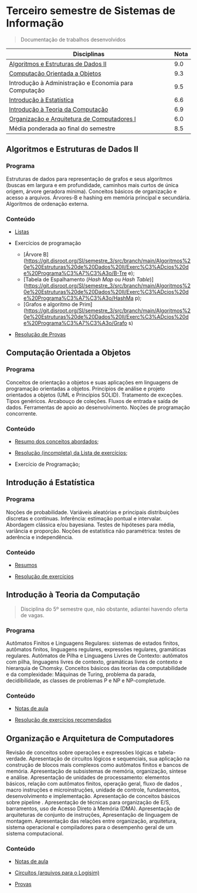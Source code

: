 # Terceiro semestre de Sistemas de Informação

> Documentação de trabalhos desenvolvidos

| Disciplinas                                                                                                               | Nota |
| ------------------------------------------------------------------------------------------------------------------------- | ---- |
| [Algoritmos e Estruturas de Dados II](#algoritmos-e-estruturas-de-dados-ii)                                               | 9.0  |
| [Computação Orientada a Objetos](#computação-orientada-a-objetos)                                                         | 9.3  |
| Introdução à Administração e Economia para Computação                                                                     | 9.5  |
| [Introdução à Estatística](#introdução-à-estatística)                                                                     | 6.6  |
| [Introdução à Teoria da Computação](#introdução-à-teoria-da-computação)                                                   | 6.9  |
| [Organização e Arquitetura de Computadores I](#organização-e-arquitetura-de-computadores-i)                              | 6.0  |
| Média ponderada ao final do semestre                                                                                      | 8.5  |

## Algoritmos e Estruturas de Dados II

### Programa

Estruturas de dados para representação de grafos e seus algoritmos (buscas em largura e em profundidade, caminhos mais curtos de única origem, árvore geradora mínima). Conceitos básicos de organização e acesso a arquivos. Árvores-B e hashing em memória principal e secundária. Algoritmos de ordenação externa.

### Conteúdo

- [Listas](https://git.disroot.org/SI/semestre_3/src/branch/main/Algoritmos%20e%20Estruturas%20de%20Dados%20II/Listas)

- Exercícios de programação
    
    - [Árvore B](https://git.disroot.org/SI/semestre_3/src/branch/main/Algoritmos%20e%20Estruturas%20de%20Dados%20II/Exerc%C3%ADcios%20de%20Programa%C3%A7%C3%A3o/B-Tre
    e);
    - [Tabela de Espalhamento (*Hash Map* ou *Hash Table*)](https://git.disroot.org/SI/semestre_3/src/branch/main/Algoritmos%20e%20Estruturas%20de%20Dados%20II/Exerc%C3%ADcios%20de%20Programa%C3%A7%C3%A3o/HashMa
    p);
    - [Grafos e algoritmo de Prim](https://git.disroot.org/SI/semestre_3/src/branch/main/Algoritmos%20e%20Estruturas%20de%20Dados%20II/Exerc%C3%ADcios%20de%20Programa%C3%A7%C3%A3o/Grafo
    s)

- [Resolução de Provas](https://git.disroot.org/SI/semestre_3/src/branch/main/Algoritmos%20e%20Estruturas%20de%20Dados%20II/Provas)

## Computação Orientada a Objetos

### Programa

Conceitos de orientação a objetos e suas aplicações em linguagens de programação orientadas a objetos. Princípios de análise e projeto orientados a objetos (UML e Princípios SOLID). Tratamento de exceções. Tipos genéricos. Arcabouço de coleções. Fluxos de entrada e saída de dados. Ferramentas de apoio ao desenvolvimento. Noções de programação concorrente.

### Conteúdo

- [Resumo dos conceitos abordados](https://git.disroot.org/SI/semestre_3/src/branch/main/Programa%C3%A7%C3%A3o%20Orientada%20a%20Objeto/Resumo:%20Computa%C3%A7%C3%A3o%20Orientada%20%C3%A0%20Objetos%20%28COO%29.md);

- [Resolução (incompleta) da Lista de exercícios](https://git.disroot.org/SI/semestre_3/src/branch/main/Programa%C3%A7%C3%A3o%20Orientada%20a%20Objeto/Computa%C3%A7%C3%A3o%20Orientada%20a%20Objetos:%20Lista%20de%20Exerc%C3%ADcios.pdf);

- Exercício de Programação;

## Introdução á Estatística

### Programa

Noções de probabilidade. Variáveis aleatórias e principais distribuições discretas e contínuas. Inferência: estimação pontual e intervalar. Abordagem clássica e/ou bayesiana. Testes de hipóteses para média, variância e proporção. Noções de estatística não paramétrica: testes de aderência e independência.

### Conteúdo

- [Resumos](https://git.disroot.org/SI/semestre_3/src/branch/main/Introdu%C3%A7%C3%A3o%20%C3%A0%20Estat%C3%ADstica/Resumos)

- [Resolução de exercícios](https://git.disroot.org/SI/semestre_3/src/branch/main/Introdu%C3%A7%C3%A3o%20%C3%A0%20Estat%C3%ADstica/Exerc%C3%ADcios)

## Introdução à Teoria da Computação

> Disciplina do 5º semestre que, não obstante, adiantei havendo oferta de vagas.

### Programa

Autômatos Finitos e Linguagens Regulares: sistemas de estados finitos, autômatos finitos, linguagens regulares, expressões regulares, gramáticas regulares. Autômatos de Pilha e Linguagens Livres de Contexto: autômatos com pilha, linguagens livres de contexto, gramáticas livres de contexto e hierarquia de Chomsky. Conceitos básicos das teorias da computabilidade e da complexidade: Máquinas de Turing, problema da parada, decidibilidade, as classes de problemas P e NP e NP-completude.

### Conteúdo

- [Notas de aula](https://git.disroot.org/SI/semestre_3/src/branch/main/Teoria%20da%20Computa%C3%A7%C3%A3o/Notas%20de%20aula)

- [Resolução de exercícios recomendados](https://git.disroot.org/SI/semestre_3/src/branch/main/Teoria%20da%20Computa%C3%A7%C3%A3o/Cap%C3%ADtulo%201:%20Resolu%C3%A7%C3%A3o%20dos%20exerc%C3%ADcios%20recomendados.pdf)

## Organização e Arquitetura de Computadores

Revisão de conceitos sobre operações e expressões lógicas e tabela-verdade. Apresentação de circuitos lógicos e sequenciais, sua aplicação na construção de blocos mais complexos como autômatos finitos e bancos de memória. Apresentação de subsistemas de memória, organização, síntese e análise. Apresentação de unidades de processamento: elementos básicos, relação com autômatos finitos, operação geral, fluxo de dados , macro instruções e microinstruções, unidade de controle, fundamentos, desenvolvimento e implementação. Apresentação de conceitos básicos sobre pipeline . Apresentação de técnicas para organização de E/S, barramentos, uso de Acesso Direto à Memória (DMA). Apresentação de arquiteturas de conjunto de instruções, Apresentação de linguagem de montagem. Apresentação das relações entre organização, arquitetura, sistema operacional e compiladores para o desempenho geral de um sistema computacional.

### Conteúdo

- [Notas de aula](https://git.disroot.org/SI/semestre_3/src/branch/main/Organiza%C3%A7%C3%A3o%20e%20Arquitetura%20de%20Computadores%20I/Notas%20de%20aula)

- [Circuítos (arquivos para o Logisim)](https://git.disroot.org/SI/semestre_3/src/branch/main/Organiza%C3%A7%C3%A3o%20e%20Arquitetura%20de%20Computadores%20I/Circuitos)

- [Provas](https://git.disroot.org/SI/semestre_3/src/branch/main/Organiza%C3%A7%C3%A3o%20e%20Arquitetura%20de%20Computadores%20I/Provas)

